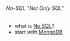 ###### No-SQL "Not Only SQL"
   * what is [No SQL](http://www.somkiat.cc/nosql-quick-guide/)?
   * start with [MongoDB](https://github.com/boonchu/mongolab)
